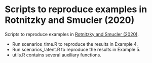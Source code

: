 # Scripts to reproduce examples in Rotnitzky and Smucler (2020)
Scripts to reproduce examples in [Rotnitzky and Smucler (2020)](http://jmlr.org/papers/v21/19-1026.html). 

* Run scenarios_time.R to reproduce the results in Example 4.
* Run scenarios_latent.R to reproduce the results in Example 5.
* utils.R contains several auxiliary functions.
